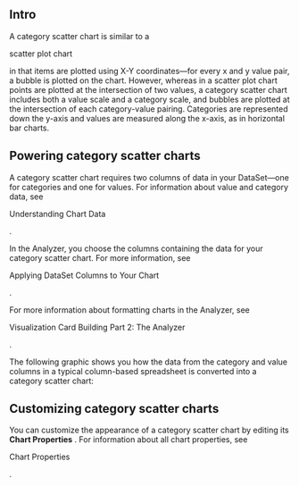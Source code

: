 

Intro
-------

A category scatter chart is similar to a

scatter plot chart

in that items are plotted using X-Y coordinates—for every x and y value pair, a bubble is plotted on the chart. However, whereas in a scatter plot chart points are plotted at the intersection of two values, a category scatter chart includes both a value scale and a category scale, and bubbles are plotted at the intersection of each category-value pairing. Categories are represented down the y-axis and values are measured along the x-axis, as in horizontal bar charts.


 Powering category scatter charts
----------------------------------

A category scatter chart requires two columns of data in your DataSet—one for categories and one for values. For information about value and category data, see

Understanding Chart Data

.


 In the Analyzer, you choose the columns containing the data for your category scatter chart. For more information, see

Applying DataSet Columns to Your Chart

.


 For more information about formatting charts in the Analyzer, see

Visualization Card Building Part 2: The Analyzer

.


 The following graphic shows you how the data from the category and value columns in a typical column-based spreadsheet is converted into a category scatter chart:

Customizing category scatter charts
-------------------------------------

You can customize the appearance of a category scatter chart by editing its
 **Chart Properties**
 . For information about all chart properties, see

Chart Properties

.

